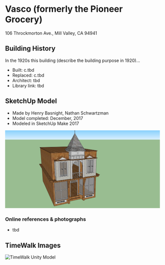 # Vasco (formerly the Pioneer Grocery)
106 Throckmorton Ave., Mill Valley, CA 94941

## Building History

In the 1920s this building (describe the building purpose in 1920)...

- Built: c.tbd
- Replaced: c.tbd
- Architect: tbd
- Library link: tbd


## SketchUp Model

- Made by Henry Basnight, Nathan Schwartzman
- Model completed: December, 2017
- Modeled in SketchUp Make 2017

![SketchUp Make 2017 model screenshot](https://github.com/TimeWalkOrg/building-mill-valley-ca-vasco/blob/master/SketchUp%20screenshot.png)

### Online references & photographs
* tbd

## TimeWalk Images
![TimeWalk Unity Model](tbd)
